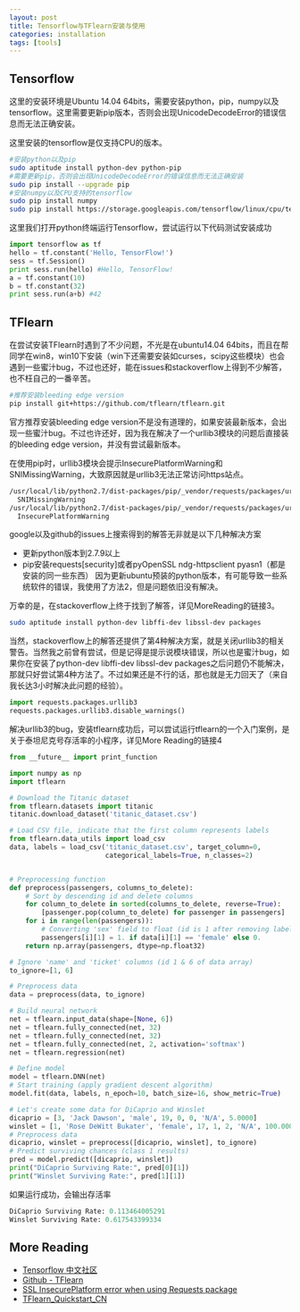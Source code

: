 ```yaml
---
layout: post
title: Tensorflow与TFlearn安装与使用
categories: installation
tags: [tools]
---
```


## Tensorflow

这里的安装环境是Ubuntu 14.04 64bits，需要安装python，pip，numpy以及tensorflow。这里需要更新pip版本，否则会出现UnicodeDecodeError的错误信息而无法正确安装。

这里安装的tensorflow是仅支持CPU的版本。

```bash
#安装python以及pip
sudo aptitude install python-dev python-pip
#需要更新pip，否则会出现UnicodeDecodeError的错误信息而无法正确安装
sudo pip install --upgrade pip
#安装numpy以及CPU支持的tensorflow
sudo pip install numpy
sudo pip install https://storage.googleapis.com/tensorflow/linux/cpu/tensorflow-0.5.0-cp27-none-linux_x86_64.whl
```

这里我们打开python终端运行Tensorflow，尝试运行以下代码测试安装成功

```python
import tensorflow as tf
hello = tf.constant('Hello, TensorFlow!')
sess = tf.Session()
print sess.run(hello) #Hello, TensorFlow!
a = tf.constant(10)
b = tf.constant(32)
print sess.run(a+b) #42
```

##  TFlearn

在尝试安装TFlearn时遇到了不少问题，不光是在ubuntu14.04 64bits，而且在帮同学在win8，win10下安装（win下还需要安装如curses，scipy这些模块）也会遇到一些蜜汁bug，不过也还好，能在issues和stackoverflow上得到不少解答，也不枉自己的一番辛苦。

```bash
#推荐安装bleeding edge version
pip install git+https://github.com/tflearn/tflearn.git
```

官方推荐安装bleeding edge version不是没有道理的，如果安装最新版本，会出现一些蜜汁bug。不过也许还好，因为我在解决了一个urllib3模块的问题后直接装的bleeding edge version，并没有尝试最新版本。

在使用pip时，urllib3模块会提示InsecurePlatformWarning和SNIMissingWarning，大致原因就是urllib3无法正常访问https站点。

```bash
/usr/local/lib/python2.7/dist-packages/pip/_vendor/requests/packages/urllib3/util/ssl_.py:318: SNIMissingWarning: An HTTPS request has been made, but the SNI (Subject Name Indication) extension to TLS is not available on this platform. This may cause the server to present an incorrect TLS certificate, which can cause validation failures. You can upgrade to a newer version of Python to solve this. For more information, see https://urllib3.readthedocs.io/en/latest/security.html#snimissingwarning.
  SNIMissingWarning
/usr/local/lib/python2.7/dist-packages/pip/_vendor/requests/packages/urllib3/util/ssl_.py:122: InsecurePlatformWarning: A true SSLContext object is not available. This prevents urllib3 from configuring SSL appropriately and may cause certain SSL connections to fail. You can upgrade to a newer version of Python to solve this. For more information, see https://urllib3.readthedocs.io/en/latest/security.html#insecureplatformwarning.
  InsecurePlatformWarning
```

google以及github的issues上搜索得到的解答无非就是以下几种解决方案

* 更新python版本到2.7.9以上
* pip安装requests[security]或者pyOpenSSL ndg-httpsclient pyasn1（都是安装的同一些东西）
因为更新ubuntu预装的python版本，有可能导致一些系统软件的错误，我使用了方法2，但是问题依旧没有解决。

万幸的是，在stackoverflow上终于找到了解答，详见MoreReading的链接3。

```bash
sudo aptitude install python-dev libffi-dev libssl-dev packages
```
当然，stackoverflow上的解答还提供了第4种解决方案，就是关闭urllib3的相关警告。当然我之前曾有尝试，但是记得是提示说模块错误，所以也是蜜汁bug，如果你在安装了python-dev libffi-dev libssl-dev packages之后问题仍不能解决，那就只好尝试第4种方法了。不过如果还是不行的话，那也就是无力回天了（来自我长达3小时解决此问题的经验）。

```python
import requests.packages.urllib3
requests.packages.urllib3.disable_warnings()
```

解决urllib3的bug，安装tflearn成功后，可以尝试运行tflearn的一个入门案例，是关于泰坦尼克号存活率的小程序，详见More Reading的链接4

```python
from __future__ import print_function

import numpy as np
import tflearn

# Download the Titanic dataset
from tflearn.datasets import titanic
titanic.download_dataset('titanic_dataset.csv')

# Load CSV file, indicate that the first column represents labels
from tflearn.data_utils import load_csv
data, labels = load_csv('titanic_dataset.csv', target_column=0,
                        categorical_labels=True, n_classes=2)


# Preprocessing function
def preprocess(passengers, columns_to_delete):
    # Sort by descending id and delete columns
    for column_to_delete in sorted(columns_to_delete, reverse=True):
        [passenger.pop(column_to_delete) for passenger in passengers]
    for i in range(len(passengers)):
        # Converting 'sex' field to float (id is 1 after removing labels column)
        passengers[i][1] = 1. if data[i][1] == 'female' else 0.
    return np.array(passengers, dtype=np.float32)

# Ignore 'name' and 'ticket' columns (id 1 & 6 of data array)
to_ignore=[1, 6]

# Preprocess data
data = preprocess(data, to_ignore)

# Build neural network
net = tflearn.input_data(shape=[None, 6])
net = tflearn.fully_connected(net, 32)
net = tflearn.fully_connected(net, 32)
net = tflearn.fully_connected(net, 2, activation='softmax')
net = tflearn.regression(net)

# Define model
model = tflearn.DNN(net)
# Start training (apply gradient descent algorithm)
model.fit(data, labels, n_epoch=10, batch_size=16, show_metric=True)

# Let's create some data for DiCaprio and Winslet
dicaprio = [3, 'Jack Dawson', 'male', 19, 0, 0, 'N/A', 5.0000]
winslet = [1, 'Rose DeWitt Bukater', 'female', 17, 1, 2, 'N/A', 100.0000]
# Preprocess data
dicaprio, winslet = preprocess([dicaprio, winslet], to_ignore)
# Predict surviving chances (class 1 results)
pred = model.predict([dicaprio, winslet])
print("DiCaprio Surviving Rate:", pred[0][1])
print("Winslet Surviving Rate:", pred[1][1])
```

如果运行成功，会输出存活率

```python
DiCaprio Surviving Rate: 0.113464005291
Winslet Surviving Rate: 0.617543399334
```

## More Reading
* [Tensorflow 中文社区](http://www.tensorfly.cn/)
* [Github - TFlearn](https://github.com/tflearn/tflearn)
* [SSL InsecurePlatform error when using Requests package](http://stackoverflow.com/questions/29099404/ssl-insecureplatform-error-when-using-requests-package)
* [TFlearn_Quickstart_CN](https://github.com/lxzheng/machine_learning/wiki/TFlearn_Quickstart_CN)

